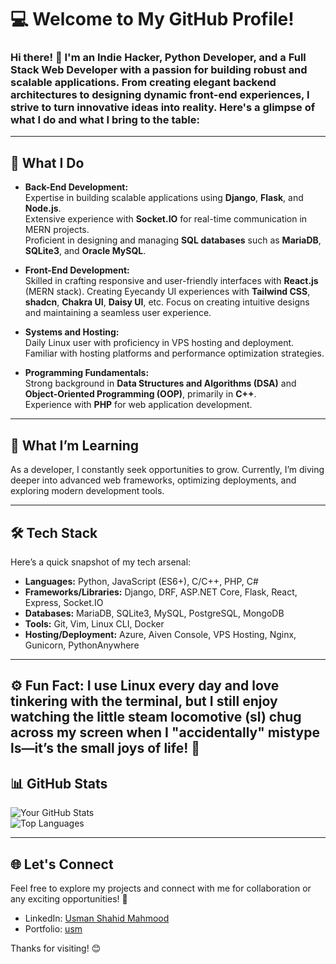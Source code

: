 # 💻 Welcome to My GitHub Profile!  

### Hi there! 👋 I'm an **Indie Hacker**, **Python Developer**, and a **Full Stack Web Developer** with a passion for building robust and scalable applications. From creating elegant backend architectures to designing dynamic front-end experiences, I strive to turn innovative ideas into reality. Here's a glimpse of what I do and what I bring to the table:

---

## 🚀 **What I Do**  
- **Back-End Development:**  
  Expertise in building scalable applications using **Django**, **Flask**, and **Node.js**.  
  Extensive experience with **Socket.IO** for real-time communication in MERN projects.  
  Proficient in designing and managing **SQL databases** such as **MariaDB**, **SQLite3**, and **Oracle MySQL**.

- **Front-End Development:**  
  Skilled in crafting responsive and user-friendly interfaces with **React.js** (MERN stack).
  Creating Eyecandy UI experiences with **Tailwind CSS**, **shadcn**, **Chakra UI**, **Daisy UI**, etc.
  Focus on creating intuitive designs and maintaining a seamless user experience.

- **Systems and Hosting:**  
  Daily Linux user with proficiency in VPS hosting and deployment.  
  Familiar with hosting platforms and performance optimization strategies.

- **Programming Fundamentals:**  
  Strong background in **Data Structures and Algorithms (DSA)** and **Object-Oriented Programming (OOP)**, primarily in **C++**.  
  Experience with **PHP** for web application development.  

---

## 🌱 **What I’m Learning**  
As a developer, I constantly seek opportunities to grow. Currently, I’m diving deeper into advanced web frameworks, optimizing deployments, and exploring modern development tools.

---

## 🛠️ **Tech Stack**  
Here’s a quick snapshot of my tech arsenal:  
- **Languages:** Python, JavaScript (ES6+), C/C++, PHP, C#
- **Frameworks/Libraries:** Django, DRF, ASP.NET Core, Flask, React, Express, Socket.IO
- **Databases:** MariaDB, SQLite3, MySQL, PostgreSQL, MongoDB
- **Tools:** Git, Vim, Linux CLI, Docker  
- **Hosting/Deployment:** Azure, Aiven Console, VPS Hosting, Nginx, Gunicorn, PythonAnywhere

---

⚙️ Fun Fact: I use Linux every day and love tinkering with the terminal, but I still enjoy watching the little steam locomotive (sl) chug across my screen when I "accidentally" mistype ls—it’s the small joys of life! 🚂
---

## 📊 **GitHub Stats**  
![Your GitHub Stats](https://github-readme-stats.vercel.app/api?username=usman-s-mahmood&show_icons=true&theme=radical)  
![Top Languages](https://github-readme-stats.vercel.app/api/top-langs/?username=usman-s-mahmood&layout=compact&theme=radical)  

---

## 🌐 **Let's Connect**  
Feel free to explore my projects and connect with me for collaboration or any exciting opportunities! 🚀  
- LinkedIn: [Usman Shahid Mahmood](https://linkedin.com/in/usman-shahid-mahmood)  
- Portfolio: [usm](https://usm.pythonanywhere.com)  

Thanks for visiting! 😊  
